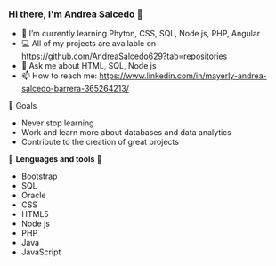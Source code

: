 ### Hi there, I'm Andrea Salcedo 👋

<!--
**AndreaSalcedo629/AndreaSalcedo629** is a ✨ _special_ ✨ repository because its `README.md` (this file) appears on your GitHub profile.
-->

- 🌱 I’m currently learning Phyton, CSS, SQL, Node js, PHP, Angular
- 💻 All of my projects are available on https://github.com/AndreaSalcedo629?tab=repositories
- 💬 Ask me about HTML, SQL, Node js
- 📫 How to reach me: https://www.linkedin.com/in/mayerly-andrea-salcedo-barrera-365264213/

🎯 Goals
- Never stop learning
- Work and learn more about databases and data analytics
- Contribute to the creation of great projects

🌱 **Lenguages and tools** 🌱
- Bootstrap
- SQL
- Oracle
- CSS
- HTML5
- Node js
- PHP
- Java
- JavaScript






